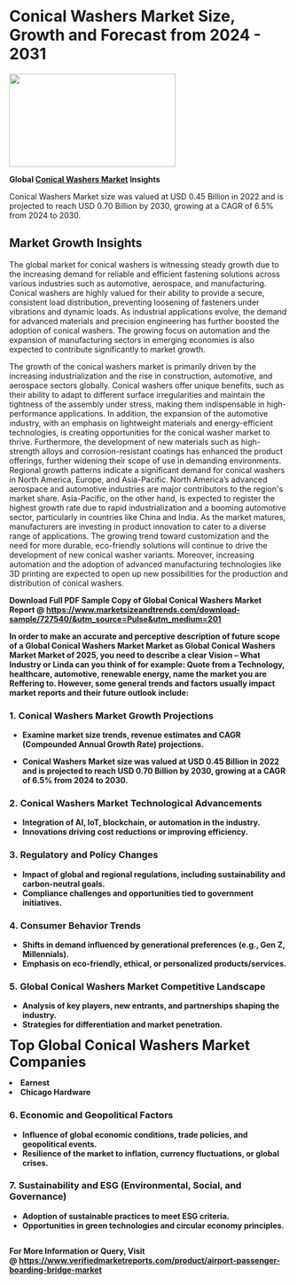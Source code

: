 <H1>Conical Washers Market Size, Growth and Forecast from 2024 - 2031</H1><img class="aligncenter size-medium wp-image-584254" src="https://thirdeyenews.in/wp-content/uploads/2024/09/Global-Market-Research-300x168.jpeg" alt="" width="300" height="168" /><p><strong>Global&nbsp;<a href="https://www.marketsizeandtrends.com/download-sample/727540/&amp;utm_source=Pulse&amp;utm_medium=201">Conical Washers Market</a> Insights</strong></p><p>Conical Washers Market size was valued at USD 0.45 Billion in 2022 and is projected to reach USD 0.70 Billion by 2030, growing at a CAGR of 6.5% from 2024 to 2030.</p><p><h2>Market Growth Insights</h2> <p>The global market for conical washers is witnessing steady growth due to the increasing demand for reliable and efficient fastening solutions across various industries such as automotive, aerospace, and manufacturing. Conical washers are highly valued for their ability to provide a secure, consistent load distribution, preventing loosening of fasteners under vibrations and dynamic loads. As industrial applications evolve, the demand for advanced materials and precision engineering has further boosted the adoption of conical washers. The growing focus on automation and the expansion of manufacturing sectors in emerging economies is also expected to contribute significantly to market growth.</p> <p><strong></strong></p> <p>The growth of the conical washers market is primarily driven by the increasing industrialization and the rise in construction, automotive, and aerospace sectors globally. Conical washers offer unique benefits, such as their ability to adapt to different surface irregularities and maintain the tightness of the assembly under stress, making them indispensable in high-performance applications. In addition, the expansion of the automotive industry, with an emphasis on lightweight materials and energy-efficient technologies, is creating opportunities for the conical washer market to thrive. Furthermore, the development of new materials such as high-strength alloys and corrosion-resistant coatings has enhanced the product offerings, further widening their scope of use in demanding environments. Regional growth patterns indicate a significant demand for conical washers in North America, Europe, and Asia-Pacific. North America’s advanced aerospace and automotive industries are major contributors to the region's market share. Asia-Pacific, on the other hand, is expected to register the highest growth rate due to rapid industrialization and a booming automotive sector, particularly in countries like China and India. As the market matures, manufacturers are investing in product innovation to cater to a diverse range of applications. The growing trend toward customization and the need for more durable, eco-friendly solutions will continue to drive the development of new conical washer variants. Moreover, increasing automation and the adoption of advanced manufacturing technologies like 3D printing are expected to open up new possibilities for the production and distribution of conical washers. <p><strong></p><p><span class=""><strong>Download Full PDF Sample Copy of Global Conical Washers Market Report</strong> @ <a href="https://www.marketsizeandtrends.com/download-sample/727540/&amp;utm_source=Pulse&amp;utm_medium=201" target="_blank">https://www.marketsizeandtrends.com/download-sample/727540/&amp;utm_source=Pulse&amp;utm_medium=201</a></span></p><p>In order to make an accurate and perceptive description of future scope of a Global&nbsp;Conical Washers Market Market as Global&nbsp;Conical Washers Market Market of 2025, you need to describe a clear Vision &ndash; What Industry or Linda can you think of for example: Quote from a Technology, healthcare, automotive, renewable energy, name the market you are Reffering to. However, some general trends and factors usually impact market reports and their future outlook include:</p><h3>1.&nbsp;<strong>Conical Washers Market Growth Projections</strong></h3><ul><li>Examine market size trends, revenue estimates and CAGR (Compounded Annual Growth Rate) projections.</li><li><p>Conical Washers Market size was valued at USD 0.45 Billion in 2022 and is projected to reach USD 0.70 Billion by 2030, growing at a CAGR of 6.5% from 2024 to 2030.</p></li></ul><h3>2.&nbsp;<strong>Conical Washers Market Technological Advancements</strong></h3><ul><li>Integration of AI, IoT, blockchain, or automation in the industry.</li><li>Innovations driving cost reductions or improving efficiency.</li></ul><h3>3.&nbsp;<strong>Regulatory and Policy Changes</strong></h3><ul><li>Impact of global and regional regulations, including sustainability and carbon-neutral goals.</li><li>Compliance challenges and opportunities tied to government initiatives.</li></ul><h3>4.&nbsp;<strong>Consumer Behavior Trends</strong></h3><ul><li>Shifts in demand influenced by generational preferences (e.g., Gen Z, Millennials).</li><li>Emphasis on eco-friendly, ethical, or personalized products/services.</li></ul><h3>5.&nbsp;<strong>Global Conical Washers Market Competitive Landscape</strong></h3><ul><li>Analysis of key players, new entrants, and partnerships shaping the industry.</li><li>Strategies for differentiation and market penetration.</li></ul><p data-pm-slice="1 1 []"><span style="color: inherit; font-family: inherit; font-size: 25px;">Top Global Conical Washers Market Companies</span></p><div class="" data-test-id=""><p><li>Earnest</li><li> Chicago Hardware</li></p></div><h3>6.&nbsp;<strong>Economic and Geopolitical Factors</strong></h3><ul><li>Influence of global economic conditions, trade policies, and geopolitical events.</li><li>Resilience of the market to inflation, currency fluctuations, or global crises.</li></ul><h3>7.&nbsp;<strong>Sustainability and ESG (Environmental, Social, and Governance)</strong></h3><ul><li>Adoption of sustainable practices to meet ESG criteria.</li><li>Opportunities in green technologies and circular economy principles.</li></ul><h2><strong style="font-size: 14px;">For More Information or Query, Visit @&nbsp;</strong><a style="background-color: #ffffff; font-size: 14px;" href="https://www.marketsizeandtrends.com/report/conical-washers-market/" target="_blank">https://www.verifiedmarketreports.com/product/airport-passenger-boarding-bridge-market</a></h2>
